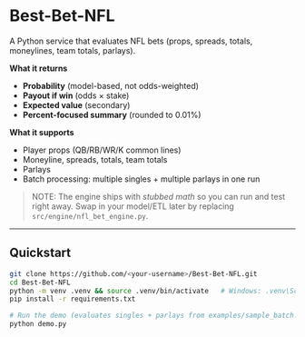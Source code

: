 # Best-Bet-NFL

A Python service that evaluates NFL bets (props, spreads, totals, moneylines, team totals, parlays).

**What it returns**
- **Probability** (model-based, not odds-weighted)
- **Payout if win** (odds × stake)
- **Expected value** (secondary)
- **Percent-focused summary** (rounded to 0.01%)

**What it supports**
- Player props (QB/RB/WR/K common lines)
- Moneyline, spreads, totals, team totals
- Parlays
- Batch processing: multiple singles + multiple parlays in one run

> NOTE: The engine ships with *stubbed math* so you can run and test right away. Swap in your model/ETL later by replacing `src/engine/nfl_bet_engine.py`.

---

## Quickstart

```bash
git clone https://github.com/<your-username>/Best-Bet-NFL.git
cd Best-Bet-NFL
python -m venv .venv && source .venv/bin/activate   # Windows: .venv\Scripts\activate
pip install -r requirements.txt

# Run the demo (evaluates singles + parlays from examples/sample_batch.json)
python demo.py
